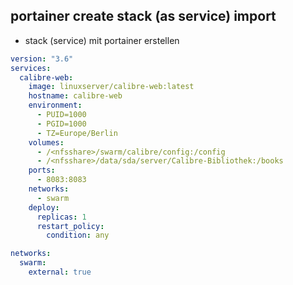 ## portainer create stack (as service) import
- stack (service) mit portainer erstellen
```yaml
version: "3.6"
services:
  calibre-web:
    image: linuxserver/calibre-web:latest
    hostname: calibre-web 
    environment:
      - PUID=1000
      - PGID=1000
      - TZ=Europe/Berlin
    volumes:
      - /<nfsshare>/swarm/calibre/config:/config
      - /<nfsshare>/data/sda/server/Calibre-Bibliothek:/books
    ports:
      - 8083:8083 
    networks:
      - swarm
    deploy:
      replicas: 1
      restart_policy:
        condition: any

networks:
  swarm:
    external: true
```